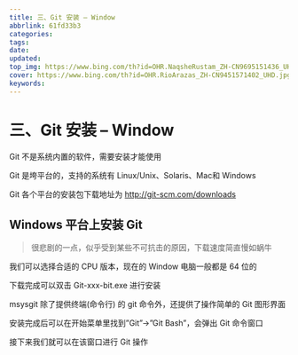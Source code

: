 ```yaml
---
title: 三、Git 安装 – Window
abbrlink: 61fd33b3
categories: 
tags: 
date: 
updated: 
top_img: https://www.bing.com/th?id=OHR.NaqsheRustam_ZH-CN9695151436_UHD.jpg
cover: https://www.bing.com/th?id=OHR.RioArazas_ZH-CN9451571402_UHD.jpg
keywords: 
---
```

# 三、Git 安装 – Window

Git 不是系统内置的软件，需要安装才能使用

Git 是垮平台的，支持的系统有 Linux/Unix、Solaris、Mac和 Windows

Git 各个平台的安装包下载地址为 http://git-scm.com/downloads

## Windows 平台上安装 Git

> 很悲剧的一点，似乎受到某些不可抗击的原因，下载速度简直慢如蜗牛

我们可以选择合适的 CPU 版本，现在的 Window 电脑一般都是 64 位的

下载完成可以双击 Git-xxx-bit.exe 进行安装

msysgit 除了提供终端(命令行) 的 git 命令外，还提供了操作简单的 Git 图形界面

安装完成后可以在开始菜单里找到”Git”->”Git Bash”，会弹出 Git 命令窗口

接下来我们就可以在该窗口进行 Git 操作